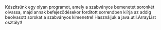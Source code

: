 Készítsünk egy olyan programot, amely a szabványos bemenetet soronkét olvassa, majd annak befejeződésekor fordított sorrendben kiírja az addig beolvasott sorokat a szabványos kimenetre! Használjuk a java.util.ArrayList osztályt!
